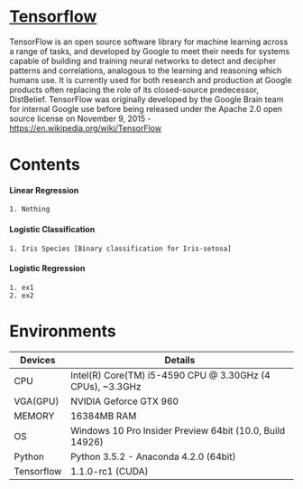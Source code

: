 # [Tensorflow](https://www.tensorflow.org/)
TensorFlow is an open source software library for machine learning across a range of tasks, 
and developed by Google to meet their needs for systems capable of building and training neural 
networks to detect and decipher patterns and correlations, analogous to the learning and reasoning 
which humans use. It is currently used for both research and production at Google products 
often replacing the role of its closed-source predecessor, DistBelief. TensorFlow was originally 
developed by the Google Brain team for internal Google use before being released under the Apache 2.0 
open source license on November 9, 2015 - https://en.wikipedia.org/wiki/TensorFlow
<br>
# Contents
#### Linear Regression
    1. Nothing
    
#### Logistic Classification
    1. Iris Species [Binary classification for Iris-setosa]
    
#### Logistic Regression
    1. ex1
    2. ex2

# Environments
Devices | Details
-----------|-------------------------
CPU|Intel(R) Core(TM) i5-4590 CPU @ 3.30GHz (4 CPUs), ~3.3GHz
VGA(GPU)| NVIDIA Geforce GTX 960
MEMORY| 16384MB RAM
OS| Windows 10 Pro Insider Preview 64bit (10.0, Build 14926)
Python|Python 3.5.2 - Anaconda 4.2.0 (64bit)
Tensorflow|1.1.0-rc1 (CUDA)
